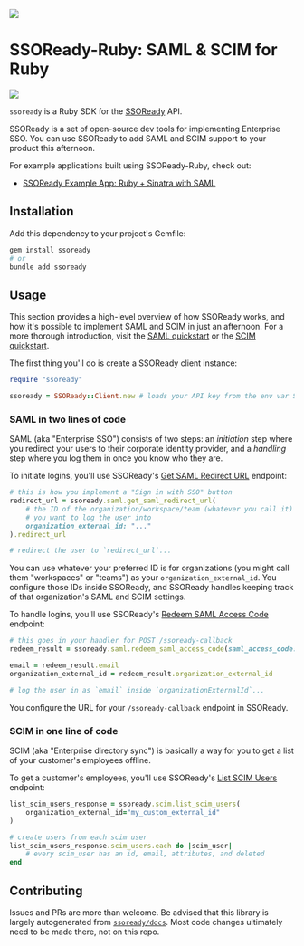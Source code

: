 ![](https://i.imgur.com/OhtkhbJ.png)

# SSOReady-Ruby: SAML & SCIM for Ruby

[![](https://img.shields.io/gem/v/ssoready)](https://rubygems.org/gems/ssoready)

`ssoready` is a Ruby SDK for the [SSOReady](https://ssoready.com) API.

SSOReady is a set of open-source dev tools for implementing Enterprise SSO. You
can use SSOReady to add SAML and SCIM support to your product this afternoon.

For example applications built using SSOReady-Ruby, check out:

- [SSOReady Example App: Ruby + Sinatra with SAML](https://github.com/ssoready/ssoready-example-app-ruby-sinatra-saml)

## Installation

Add this dependency to your project's Gemfile:

```bash
gem install ssoready
# or
bundle add ssoready
```

## Usage

This section provides a high-level overview of how SSOReady works, and how it's
possible to implement SAML and SCIM in just an afternoon. For a more thorough
introduction, visit the [SAML
quickstart](https://ssoready.com/docs/saml/saml-quickstart) or the [SCIM
quickstart](https://ssoready.com/docs/scim/scim-quickstart).

The first thing you'll do is create a SSOReady client instance:

```rb
require "ssoready"

ssoready = SSOReady::Client.new # loads your API key from the env var SSOREADY_API_KEY
```

### SAML in two lines of code

SAML (aka "Enterprise SSO") consists of two steps: an _initiation_ step where
you redirect your users to their corporate identity provider, and a _handling_
step where you log them in once you know who they are.

To initiate logins, you'll use SSOReady's [Get SAML Redirect
URL](https://ssoready.com/docs/api-reference/saml/get-saml-redirect-url)
endpoint:

```rb
# this is how you implement a "Sign in with SSO" button
redirect_url = ssoready.saml.get_saml_redirect_url(
    # the ID of the organization/workspace/team (whatever you call it)
    # you want to log the user into
    organization_external_id: "..."
).redirect_url

# redirect the user to `redirect_url`...
```

You can use whatever your preferred ID is for organizations (you might call them
"workspaces" or "teams") as your `organization_external_id`. You configure those
IDs inside SSOReady, and SSOReady handles keeping track of that organization's
SAML and SCIM settings.

To handle logins, you'll use SSOReady's [Redeem SAML Access
Code](https://ssoready.com/docs/api-reference/saml/redeem-saml-access-code) endpoint:

```rb
# this goes in your handler for POST /ssoready-callback
redeem_result = ssoready.saml.redeem_saml_access_code(saml_access_code: "saml_access_code_...")

email = redeem_result.email
organization_external_id = redeem_result.organization_external_id

# log the user in as `email` inside `organizationExternalId`...
```

You configure the URL for your `/ssoready-callback` endpoint in SSOReady.

### SCIM in one line of code

SCIM (aka "Enterprise directory sync") is basically a way for you to get a list
of your customer's employees offline.

To get a customer's employees, you'll use SSOReady's [List SCIM
Users](https://ssoready.com/docs/api-reference/scim/list-scim-users) endpoint:

```rb
list_scim_users_response = ssoready.scim.list_scim_users(
    organization_external_id="my_custom_external_id"
)

# create users from each scim user
list_scim_users_response.scim_users.each do |scim_user|
    # every scim_user has an id, email, attributes, and deleted
end
```

## Contributing

Issues and PRs are more than welcome. Be advised that this library is largely
autogenerated from [`ssoready/docs`](https://github.com/ssoready/docs). Most
code changes ultimately need to be made there, not on this repo.
